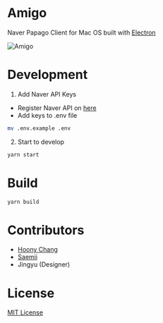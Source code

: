 # Amigo
Naver Papago Client for Mac OS built with [Electron](https://electronjs.org/)

![Amigo](https://raw.githubusercontent.com/ftto/amigo/gh-pages/screenshot.png)

# Development
1. Add Naver API Keys
- Register Naver API on [here](https://developers.naver.com/apps/#/register)
- Add keys to .env file
```bash
mv .env.example .env
```

2. Start to develop
```bash
yarn start
```

# Build
```bash
yarn build
```

# Contributors
- [Hoony Chang](https://github.com/the6thm0nth)
- [Saemii](https://github.com/amiru11)
- Jingyu (Designer)

# License
[MIT License](LICENSE)
